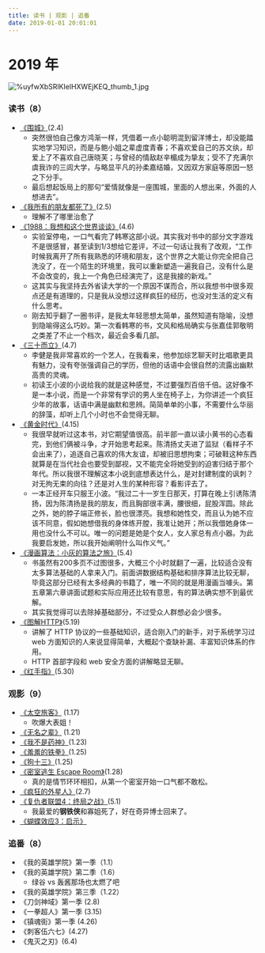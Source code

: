 ```yaml
---
title: 读书 | 观影 | 追番
date: 2019-01-01 20:01:01
---
```


#	2019 年

![%uyfwXbSRlKIelHXWEjKEQ_thumb_1.jpg](https://i.loli.net/2019/01/02/5c2c2b28467b1.jpg)

### 读书（8）

- [《围城》](https://book.douban.com/subject/1008145/)(2.4)
    - 突然很怕自己像方鸿渐一样，凭借着一点小聪明混到留洋博士，却没能踏实地学习知识，而是与鲍小姐之辈虚度青春；不喜欢爱自己的苏文纨，却爱上了不喜欢自己唐晓芙；与曾经的情敌赵辛楣成为挚友；受不了充满尔虞我诈的三闾大学，与略显平凡的孙柔嘉结婚，又因双方家庭等原因一怒之下分手。
    - 最后想起饭局上的那句“爱情就像是一座围城，里面的人想出来，外面的人想进去”。
- [《我所有的朋友都死了》](https://book.douban.com/subject/24736805/)(2.5)
    - 理解不了哪里治愈了
- [《1988：我想和这个世界谈谈》](https://book.douban.com/subject/5275059/)(4.6)
    - 实验室停电，一口气看完了韩寒这部小说。其实我对书中的部分文字游戏不是很感冒，甚至读到1/3想给它差评，不过一句话让我有了改观，“工作时候我离开了所有我熟悉的环境和朋友，这个世界之大能让你完全把自己洗没了，在一个陌生的环境里，我可以重新塑造一遍我自己，没有什么是不会改变的，我上一个角色已经演完了，这是我接的新戏。”
    - 这其实与我坚持去外省读大学的一个原因不谋而合，所以我想书中很多观点还是有道理的，只是我从没想过这样疯狂的经历，也没对生活的定义有什么思考。
    - 刚去知乎翻了一圈书评，是我太年轻思想太简单，虽然知道有隐喻，没想到隐喻得这么巧妙。第一次看韩寒的书，文风和格局确实与张嘉佳郭敬明之类差了不止一个档次，最近会多看几部。
- [《三十而立》](https://book.douban.com/subject/3264665/)(4.7)
    - 李健是我非常喜欢的一个艺人，在我看来，他参加综艺聊天时比唱歌更具有魅力，没有夸张强调自己的学历，但他的话语中会很自然的流露出幽默高贵的灵魂。
    - 初读王小波的小说给我的就是这种感觉，不过要强烈百倍千倍。这好像不是一本小说，而是一个非常有学识的男人坐在椅子上，为你讲述一个疯狂少年的故事，话语中满是幽默和思辨。简简单单的小事，不需要什么华丽的辞藻，却听上几个小时也不会觉得无聊。
- [《黄金时代》](https://book.douban.com/subject/1089243/)(4.15)
    - 我很早就听过这本书，对它期望值很高。前半部一直以读小黄书的心态看完，到他们俩被斗争，才开始思考起来。陈清扬丈夫进了监狱（看样子不会出来了），追逐自己喜欢的伟大友谊，却被旧思想拘束；可破鞋这种东西就算是在当代社会也要受到鄙视，又不能完全将她受到的迫害归结于那个年代。所以我很不理解这本小说到底想表达什么，是对封建制度的讽刺？对无拘无束的向往？还是对人生的某种形容？看影评去了。
    - 一本正经开车只服王小波。“我过二十一岁生日那天，打算在晚上引诱陈清扬，因为陈清扬是我的朋友，而且胸部很丰满，腰很细，屁股浑圆。除此之外，她的脖子端正修长，脸也很漂亮。我想和她性交，而且认为她不应该不同意，假如她想借我的身体练开膛，我准让她开；所以我借她身体一用也没什么不可以。唯一的问题是她是个女人，女人家总有点小器。为此我要启发她，所以我开始阐明什么叫作义气。”
- [《漫画算法：小灰的算法之旅》](https://book.douban.com/subject/33420587/)(5.4)
    - 书虽然有200多页不过图很多，大概三个小时就翻了一遍，比较适合没有太多算法基础的人拿来入门。前面讲数据结构基础和排序算法比较无聊，毕竟这部分已经有太多经典的书籍了，唯一不同的就是用漫画当噱头。第五章第六章讲面试题和实际应用还比较有意思，有的算法确实想不到最优解。
    - 其实我觉得可以去除掉基础部分，不过受众人群想必会少很多。
- [《图解HTTP》](https://book.douban.com/subject/25863515/)(5.19)
    - 讲解了 HTTP 协议的一些基础知识，适合刚入门的新手，对于系统学习过 web 方面知识的人来说显得简单，大概起个查缺补漏、丰富知识体系的作用。
    - HTTP 首部字段和 web 安全方面的讲解略显无聊。
- [《红手指》](https://book.douban.com/subject/26651926/)(5.30)


### 观影（9）

- [《太空旅客》](https://movie.douban.com/subject/3434070/) (1.17)
    - 吹爆大表姐！
- [《无名之辈》](https://movie.douban.com/subject/27110296/) (1.21)
- [《我不是药神》](https://movie.douban.com/subject/26752088/)(1.23)
- [《羞羞的铁拳》](https://movie.douban.com/subject/27038183/)(1.25)
- [《狗十三》](https://movie.douban.com/subject/25716096/)(1.25)
- [《密室逃生 Escape Room》](https://movie.douban.com/subject/27109679/)(1.28)
    - 真的是情节环环相扣，从第一个密室开始一口气都不敢松。
- [《疯狂的外星人》](https://movie.douban.com/subject/25986662/)(2.7)
- [《复仇者联盟4：终局之战》](https://movie.douban.com/subject/26100958/)(5.1)
    - 我最爱的**钢铁侠**和寡姐死了，好在奇异博士回来了。
- [《蝴蝶效应3：启示》](https://movie.douban.com/subject/3077413/)

### 追番（8）

- 《我的英雄学院》第一季（1.1）
- 《我的英雄学院》第二季（1.6）
    - 绿谷 vs 轰酱那场也太燃了吧
- 《我的英雄学院》第三季（1.22）
- 《刀剑神域》第一季 (2.8)
- 《一拳超人》第一季 (3.15)
- 《镇魂街》第一季 (4.26)
- 《刺客伍六七》(4.27)
- 《鬼灭之刃》(6.4)

